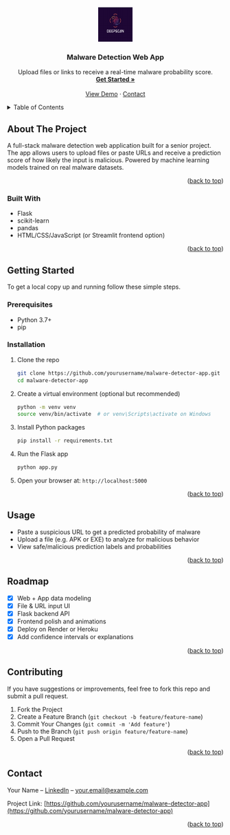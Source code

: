 <a id="readme-top"></a>

<!-- PROJECT LOGO -->
<br />
<div align="center">
  <a href="#">
    <img src="images/logo.png" alt="Logo" width="80" height="80">
  </a>

  <h3 align="center">Malware Detection Web App</h3>

  <p align="center">
    Upload files or links to receive a real-time malware probability score.
    <br />
    <a href="#getting-started"><strong>Get Started »</strong></a>
    <br />
    <br />
    <a href="#usage">View Demo</a>
    &middot;
    <a href="#contact">Contact</a>
  </p>
</div>


<!-- TABLE OF CONTENTS -->
<details>
  <summary>Table of Contents</summary>
  <ol>
    <li>
      <a href="#about-the-project">About The Project</a>
      <ul>
        <li><a href="#built-with">Built With</a></li>
      </ul>
    </li>
    <li>
      <a href="#getting-started">Getting Started</a>
      <ul>
        <li><a href="#prerequisites">Prerequisites</a></li>
        <li><a href="#installation">Installation</a></li>
      </ul>
    </li>
    <li><a href="#usage">Usage</a></li>
    <li><a href="#roadmap">Roadmap</a></li>
    <li><a href="#contributing">Contributing</a></li>
    <li><a href="#contact">Contact</a></li>
  </ol>
</details>


<!-- ABOUT THE PROJECT -->
## About The Project

A full-stack malware detection web application built for a senior project. The app allows users to upload files or paste URLs and receive a prediction score of how likely the input is malicious. Powered by machine learning models trained on real malware datasets.

<p align="right">(<a href="#readme-top">back to top</a>)</p>


### Built With

* Flask
* scikit-learn
* pandas
* HTML/CSS/JavaScript (or Streamlit frontend option)

<p align="right">(<a href="#readme-top">back to top</a>)</p>


<!-- GETTING STARTED -->
## Getting Started

To get a local copy up and running follow these simple steps.

### Prerequisites

* Python 3.7+
* pip

### Installation

1. Clone the repo
   ```sh
   git clone https://github.com/yourusername/malware-detector-app.git
   cd malware-detector-app
   ```
2. Create a virtual environment (optional but recommended)
   ```sh
   python -m venv venv
   source venv/bin/activate  # or venv\Scripts\activate on Windows
   ```
3. Install Python packages
   ```sh
   pip install -r requirements.txt
   ```
4. Run the Flask app
   ```sh
   python app.py
   ```
5. Open your browser at: `http://localhost:5000`

<p align="right">(<a href="#readme-top">back to top</a>)</p>


<!-- USAGE EXAMPLES -->
## Usage

- Paste a suspicious URL to get a predicted probability of malware
- Upload a file (e.g. APK or EXE) to analyze for malicious behavior
- View safe/malicious prediction labels and probabilities

<p align="right">(<a href="#readme-top">back to top</a>)</p>


<!-- ROADMAP -->
## Roadmap

- [x] Web + App data modeling
- [x] File & URL input UI
- [x] Flask backend API
- [x] Frontend polish and animations
- [x] Deploy on Render or Heroku
- [x] Add confidence intervals or explanations

<p align="right">(<a href="#readme-top">back to top</a>)</p>


<!-- CONTRIBUTING -->
## Contributing

If you have suggestions or improvements, feel free to fork this repo and submit a pull request.

1. Fork the Project
2. Create a Feature Branch (`git checkout -b feature/feature-name`)
3. Commit Your Changes (`git commit -m 'Add feature'`)
4. Push to the Branch (`git push origin feature/feature-name`)
5. Open a Pull Request

<p align="right">(<a href="#readme-top">back to top</a>)</p>


<!-- CONTACT -->
## Contact

Your Name – [LinkedIn](https://linkedin.com/in/yourprofile) – your.email@example.com

Project Link: [https://github.com/yourusername/malware-detector-app](https://github.com/yourusername/malware-detector-app)

<p align="right">(<a href="#readme-top">back to top</a>)</p>
